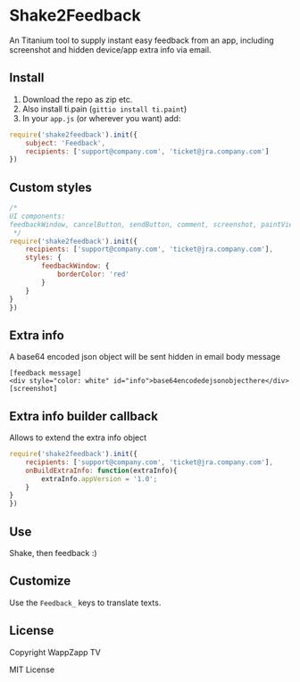 # Shake2Feedback
An Titanium tool to supply instant easy feedback from an app, including screenshot and hidden device/app extra info via email.

## Install

1. Download the repo as zip etc.
2. Also install ti.pain (`gittio install ti.paint`)
3. In your `app.js` (or wherever you want) add:

```javascript
require('shake2feedback').init({
    subject: 'Feedback',
    recipients: ['support@company.com', 'ticket@jra.company.com']
})
```
## Custom styles
```javascript
/*
UI components:
feedbackWindow, cancelButton, sendButton, comment, screenshot, paintView
 */
require('shake2feedback').init({
    recipients: ['support@company.com', 'ticket@jra.company.com'],
    styles: {
        feedbackWindow: {
            borderColor: 'red'
        }
    }
}
})
```
## Extra info
A base64 encoded json object will be sent hidden in email body message
```
[feedback message]
<div style="color: white" id="info">base64encodedejsonobjecthere</div>
[screenshot]
```

## Extra info builder callback
Allows to extend the extra info object
```javascript
require('shake2feedback').init({
    recipients: ['support@company.com', 'ticket@jra.company.com'],
    onBuildExtraInfo: function(extraInfo){
        extraInfo.appVersion = '1.0';
    }
}
})
```

## Use
Shake, then feedback :)

## Customize
Use the `Feedback_` keys to translate texts.

## License
Copyright WappZapp TV

MIT License
